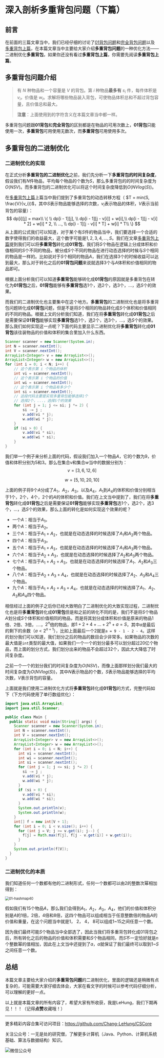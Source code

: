 # 深入剖析多重背包问题（下篇）

## 前言

在前面的三篇文章当中，我们已经仔细的讨论了[01背包问题](https://mp.weixin.qq.com/s?__biz=Mzg3ODgyNDgwNg==&mid=2247484416&idx=1&sn=d8aa70bc642c94a127ea67409808980f&chksm=cf0c9809f87b111f2fb092adba83da7e5463a8f5eaa92914ddb975065428a1a80a7d6bc53f3a&token=883596793&lang=zh_CN#rd)和[完全背包问题](https://mp.weixin.qq.com/s?__biz=Mzg3ODgyNDgwNg==&mid=2247484544&idx=1&sn=c4de17583010430fa519ecd1703bedea&chksm=cf0c9889f87b119fe5621bacf417b163020dcd8a7c0ed63df94de20ba67ae742b4d86e22ae16&token=883596793&lang=zh_CN#rd)以及[多重背包上篇](https://juejin.cn/post/7120663634354634788)，在本篇文章当中主要给大家介绍**多重背包问题**的一种优化方法——二进制优化**多重背包**，如果你还没有看过**多重背包上篇**，你需要先阅读**多重背包上篇**。

## 多重背包问题介绍

>有 $N$ 种物品和一个容量是 $V$ 的背包。第 $i$ 种物品**最多有** $s_i$ 件，每件体积是 $v_i$，价值是 $w_i$。求解将哪些物品装入背包，可使物品体积总和不超过背包容量，且价值总和最大。
>
>**注意**：上面使用到的字符含义在本篇文章当中都一样。

多重背包问题跟**01背包**和**完全背包**的区别都是在物品的可用次数上，**01背包**只能使用一次，**多重背包**可用使用无数次，而**多重背包**可用使用多次。

## 多重背包的二进制优化

### 二进制优化的实现

在正式分析**多重背包的二进制优化**之前，我们先分析一下**多重背包的时间复杂度**，假设我们有$N$件物品，平均每个物品的个数为$S$，那么多重背包的的时间复杂度为$O(NSV)$。而多重背包的二进制优化可以将这个时间复杂度降低到$O(NVlog(S))$。

在[多重背包上篇](https://juejin.cn/post/7120663634354634788)上篇当中我们提到了多重背包的动态转移方程（ $T = min(S, \frac{V}{v_i})$，其中$S$表示物品能够选择的次数，$v_i$表示物品的体积，$V$表示当前背包的容量）：
$$
dp[i][j] = 
max\\
\{ \\
dp[i - 1][j], \\
dp[i - 1][j - v[i]] + w[i],\\
dp[i - 1][j - v[i] * 2] + w[i] * 2, \\
..., \\
dp[i - 1][j - v[i] * T] + w[i] * T\\
\}
$$
从上面的公式我们可以知道，对于某个有$S$件的物品当中，我们要选择一个合适的数字使得我们的收益最大，这个数字可能是$1, 2, 3, 4, ..., S$。我们在文章[多重背包上篇](https://juejin.cn/post/7120663634354634788)提到我们可以将**多重背包**转化成**01背包**，我们将$S$个物品在逻辑上分成体积和价值相同的$S$个不同的物品，被分成$S$个不同的物品在进行动态选择的时候与$S$个相同的物品是一样的。比如说对于$S$个相同的物品$A$，我们在选择3个的时候收益可以达到最大，那么对于转化之后的**01背包问题**来说就选择3个与$A$体积和价值相同的物品即可。

根据上面分析我们可以知道**多重背包**能够转化成**01背包**的原因就是多重背包在转化为**01背包**之后，**01背包**能够有**多重背包**选1个，选2个，选3个，...，选$S$个的效果。

而我们的二进制优化也主要集中在这个地方。**多重背包**的二进制优化也是将多重背包问题转化成**01背包**问题，但是不是将$S$个相同的物品转化成$S$个体积和价值相同的不同的物品。根据上文的分析我们知道，我们在将**多重背包**转化成**01背包**之后是需要保证**01背包**能够实现**多重背包**选1个，选2个，选3个，...，选$S$个的效果。那么我们如何实现这一点呢？下面代码主要显示二进制优化将**多重背包**转化成**01背包**该往装物品的价值和体积的集合里加入什么东西。

```java
Scanner scanner = new Scanner(System.in);
int N = scanner.nextInt();
int V = scanner.nextInt();
ArrayList<Integer> v = new ArrayList<>();
ArrayList<Integer> w = new ArrayList<>();
for (int i = 0; i < N; i++) {
    // 这个表示第 i 个物品的体积
    int vi = scanner.nextInt();
    // 这个表示第 i 个物品的价值
    int wi = scanner.nextInt();
    // 这个表示第 i 个物品有多少个
    int si = scanner.nextInt();
    // 这段代码主要是实现多重背包能够选择1个
    // 选择2个，...，选择S个的效果
    for (int j = 1; j <= si; j *= 2) {
        si -= j ;
        v.add(vi * j);
        w.add(wi * j);
    }
    if (si > 0) {
        v.add(vi * si);
        w.add(wi * si);
    }
}
```

我们举一个例子来分析上面的代码，假设我们加入一个物品$A$，它的个数为9，价值和体积分别为5和3。那么在集合$v$和集合$w$当中的数据分别为：
$$
v = [3, 6, 12, 6]
$$

$$
w  = [5, 10, 20, 10]
$$

上面的例子将9个$A$分成了$A_1$，$A_2$，$A_3$，以及$A_4$，$A_1$到$A_4$的体积和价值分别相当于1个，2个，4个，2个的$A$的体积和价值。我们在上文当中提到了，我们在将**多重背包**转化成**01背包**之后是需要保证**01背包**能够实现**多重背包**选1个，选2个，选3个，...，选$S$个的效果，那么上面的转化是如何实现这个效果的呢？

- 一个$A$：相当于$A_1$。
- 两个$A$：相当于$A_2$。
- 三个$A$：相当于$A_1 + A_2$，也就是在动态选择的时候选择了$A_1$和$A_2$两个物品。
- 四个$A$：相当于$A_3$。
- 五个$A$：相当于$A_1 + A_3$，也就是在动态选择的时候选择了$A_1$和$A_3$两个物品。
- 六个$A$：相当于$A_2 + A_3$，也就是在动态选择的时候选择了$A_2$和$A_3$两个物品。
- 七个$A$：相当于$A_1 + A_2 + A_3$，也就是在动态选择的时候选择了$A_1$、$A_2$和$A_3$三个物品。
- 八个$A$：相当于$A_2 + A_3 + A_4$，也就是在动态选择的时候选择了$A_2$、$A_3$和$A_4$三个物品。
- 九个$A$：相当于$A_1 + A_2 + A_3 + A_4$，也就是在动态选择的时候选择了$A_1$、$A_2$、$A_3$和$A_4$四个物品。

相信经过上面的例子之后你已经大致明白了二进制优化的大致实现过程，二进制优化也是将**多重背包**转化成**01背包**但是和之前的转化不同的是，我们不是将$S$个物品$A$划分成$S$个体积和价值相同的物品，而是将其划分成体积和价值是原来的物品1倍、2倍、3倍，....，$2^n$倍的物品，即$1 + 2 + 4 + ... + 2^n + a = S$，其中$a$是最后的剩下的余数（$a \lt 2^{n + 1}$），比如上面最后一个2就是`a = 9 - 1 - 2 - 4`。这样的划分我们可以知道，我们划分之后的物品的数目会少非常多。如果物品的次数的最大值是`int`类型的最大值，如果我们一个一个的划分最多可以划分超过20亿个物品，而上面的划分方式，我们划分出来的物品不会超过32个，因此大大降低了时间复杂度。

之前一个一个的划分我们的时间复杂度为$O(NSV)$，而像上面那样划分我们最大的时间复杂度为$O(NVlog(S))$，其中$N$表示物品的个数，$S$表示物品能够选择的平均次数，$V$表示背包的容量。

上面就是我们使用二进制优化方式将**多重背包**转化成**01背包**的方式，完整代码如下（下方代码使用了单行数组优化）：

```java
import java.util.ArrayList;
import java.util.Scanner;

public class Main {
  public static void main(String[] args) {
    Scanner scanner = new Scanner(System.in);
    int N = scanner.nextInt();
    int V = scanner.nextInt();
    ArrayList<Integer> v = new ArrayList<>();
    ArrayList<Integer> w = new ArrayList<>();
    for (int i = 0; i < N; i++) {
      int vi = scanner.nextInt();
      int wi = scanner.nextInt();
      int si = scanner.nextInt();
      for (int j = 1; j <= si; j *= 2) {
        si -= j ;
        v.add(vi * j);
        w.add(wi * j);
      }
      if (si > 0) {
        v.add(vi * si);
        w.add(wi * si);
      }
      System.out.println(v);
      System.out.println(w);
    }
    int[] f = new int[V + 1];
    for (int i = 0; i < v.size(); i++) {
      for (int j = V; j >= v.get(i); j--) {
        f[j] = Math.max(f[j], f[j - v.get(i)] + w.get(i));
      }
    }
    System.out.println(f[V]);
  }
}

```

### 二进制优化的本质

我们知道任何一个数都有他的二进制形式，任何一个数都可以由2的整数次幂相加得到：

<img src="../images/hashmap/01-hashmap40.png" alt="01-hashmap40" style="zoom:80%;" />

假如我们有15个物品$A$，那么我们会得到$A_1$，$A_2$，$A_3$，$A_4$，他们的价值和体积分别是$A$的1倍，2倍，4倍和8倍，这四个物品可以组成相当于任意整数倍的物品$A$的价值和重量，在这个问题当中就是1， 2， 4， 8可以组成1~15之间任意一个数。

因为我们最终可能$S$个物品当中全部选了，因此当我们将多重背包转化成01背包之后，所有转化之后的物品的价值和体积需要和$S$个物品相同，而$S$不一定恰好就是$n$个整数幂的值相加，因此在上文当中还提到了$a$，$a$就保证了我们最终可以取到1~$S$之间任意一个数。

## 总结

本篇文章主要给大家介绍的**多重背包问题**的二进制优化，里面的逻辑还是稍微有点复杂的，可能需要大家仔细去体会，大家在看文字的时候可以参考代码仔细分析，可以理解的更好一点。

以上就是本篇文章的所有内容了，希望大家有所收获，我是LeHung，我们下期再见！！！（记得**点赞**收藏哦！）

---

更多精彩内容合集可访问项目：<https://github.com/Chang-LeHung/CSCore>

关注公众号：一无是处的研究僧，了解更多计算机（Java、Python、计算机系统基础、算法与数据结构）知识。

![微信公众号](../qrcode2.jpg)


